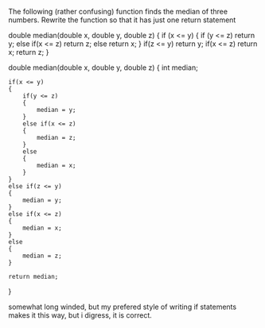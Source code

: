 The following (rather confusing) function finds the median of three numbers. 
Rewrite the function so that it has just one return statement

double median(double x, double y, double z)
{
    if (x <= y)
    {
        if (y <= z) return y;
        else if(x <= z) return z;
        else return x;
    }
    if(z <= y) return y;
    if(x <= z) return x;
    return z;
}


double median(double x, double y, double z)
{
    int median;
    
    if(x <= y)
    {
        if(y <= z)
        {
            median = y;
        }
        else if(x <= z)
        {
            median = z;
        }
        else
        {
            median = x;
        }
    }
    else if(z <= y)
    {
        median = y;
    }
    else if(x <= z)
    {
        median = x;
    }
    else
    {
        median = z;
    }

    return median;

}

somewhat long winded, but my prefered style of writing if statements makes it this way, but i digress, it is correct.